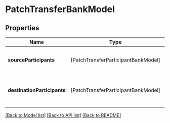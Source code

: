 # PatchTransferBankModel

## Properties
Name | Type | Description | Notes
------------ | ------------- | ------------- | -------------
**sourceParticipants** | [PatchTransferParticipantBankModel] | The source participants for the transfer. | [optional] 
**destinationParticipants** | [PatchTransferParticipantBankModel] | The destination participants for the transfer. | [optional] 

[[Back to Model list]](../README.md#documentation-for-models) [[Back to API list]](../README.md#documentation-for-api-endpoints) [[Back to README]](../README.md)


